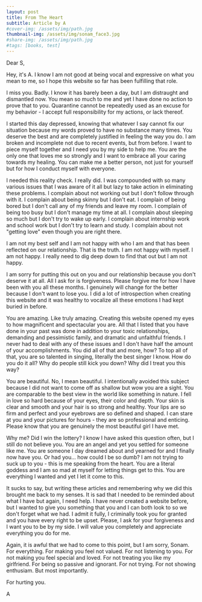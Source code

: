 ```yaml
---
layout: post
title: From The Heart
subtitle: Article by A
#cover-img: /assets/img/path.jpg
thumbnail-img: /assets/img/sonam_face3.jpg
#share-img: /assets/img/path.jpg
#tags: [books, test]
---
```


Dear S,

Hey, it's A. I know I am not good at being vocal and expressive on what you mean to me, so I hope this website so far has been fulfilling that role. 

I miss you. Badly. I know it has barely been a day, but I am distraught and dismantled now. You mean so much to me and yet I have done no action to prove that to you. Quarantine cannot be repeatedly used as an excuse for my behavior - I accept full responsibility for my actions, or lack thereof. 

I started this day depressed, knowing that whatever I say cannot fix our situation because my words proved to have no substance many times. You deserve the best and are completely justified in feeling the way you do. I am broken and incomplete not due to recent events, but from before. I want to piece myself together and I need you by my side to help me. You are the only one that loves me so strongly and I want to embrace all your caring towards my healing. You can make me a better person, not just for yourself but for how I conduct myself with everyone.

I needed this reality check. I really did. I was compounded with so many various issues that I was aware of it all but lazy to take action in eliminating these problems. I complain about not working out but I don't follow through with it. I complain about being skinny but I don't eat. I complain of being bored but I don't call any of my friends and leave my room. I complain of being too busy but I don't manage my time at all. I complain about sleeping so much but I don't try to wake up early. I complain about internship work and school work but I don't try to learn and study. I complain about not "getting love" even though you are right there. 

I am not my best self and I am not happy with who I am and that has been reflected on our relationship. That is the truth. I am not happy with myself. I am not happy. I really need to dig deep down to find that out but I am not happy. 

I am sorry for putting this out on you and our relationship because you don't deserve it at all. All I ask for is forgiveness. Please forgive me for how I have been with you all these months. I genuinely will change for the better because I don't want to lose you. I did a lot of introspection when creating this website and it was healthy to vocalize all these emotions I had kept buried in before. 

You are amazing. Like truly amazing. Creating this website opened my eyes to how magnificent and spectacular you are. All that I listed that you have done in your past was done in addition to your toxic relationships, demanding and pessimistic family, and dramatic and unfaithful friends. I never had to deal with any of these issues and I don't have half the amount of your accomplishments. You did all of that and more, how? To top all of that, you are so talented in singing, literally the best singer I know. How do you do it all? Why do people still kick you down? Why did I treat you this way?

You are beautiful. No, I mean beautiful. I intentionally avoided this subject because I did not want to come off as shallow but wow you are a sight. You are comparable to the best view in the world like something in nature. I fell in love so hard because of your eyes, their color and depth. Your skin is clear and smooth and your hair is so strong and healthy. Your lips are so firm and perfect and your eyebrows are so defined and shaped. I can stare at you and your pictures for hours - they are so professional and enticing. Please know that you are genuinely the most beautiful girl I have met.

Why me? Did I win the lottery? I know I have asked this question often, but I still do not believe you. You are an angel and yet you settled for someone like me. You are someone I day dreamed about and yearned for and I finally now have you. Or had you... how could I be so dumb? I am not trying to suck up to you -  this is me speaking from the heart. You are a literal goddess and I am so mad at myself for letting things get to this. You are everything I wanted and yet I let it come to this. 

It sucks to say, but writing these articles and remembering why we did this brought me back to my senses. It is sad that I needed to be reminded about what I have but again, I need help. I have never created a website before, but I wanted to give you something that you and I can both look to so we don't forget what we had. I admit it fully, I criminally took you for granted and you have every right to be upset. Please, I ask for your forgiveness and I want you to be by my side. I will value you completely and appreciate everything you do for me. 

Again, it is awful that we had to come to this point, but I am sorry, Sonam. For everything. For making you feel not valued. For not listening to you. For not making you feel special and loved. For not treating you like my girlfriend. For being so passive and ignorant. For not trying. For not showing enthusiam. But most importantly.

For hurting you.


A
